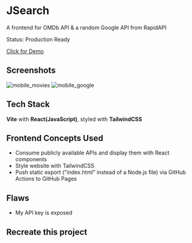 # JSearch
A frontend for OMDb API & a random Google API from RapidAPI

Status: Production Ready

[Click for Demo](https://lostmypillow.github.io/jsearch-react)


## Screenshots

![mobile_movies](https://github.com/lostmypillow/jsearch/assets/47119111/ddcd7226-7d24-46f9-9aac-ad1631fb3151)
![mobile_google](https://github.com/lostmypillow/jsearch/assets/47119111/b77cc7ac-e3a0-4b1b-89bf-58f35fa76016)


## Tech Stack
**Vite** with **React(JavaScript)**, styled with **TailwindCSS**


## Frontend Concepts Used
- Consume publicly available APIs and display them with React components
- Style website with TailwindCSS
- Push static export ("index.html" instead of a Node.js file) via GitHub Actions to GitHub Pages


## Flaws
- My API key is exposed


## Recreate this project
